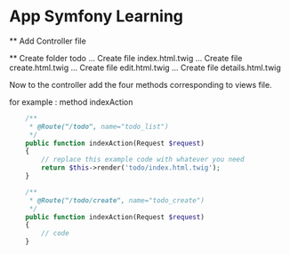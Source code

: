 App Symfony Learning
========================

** Add Controller file 

** Create folder todo
... Create file index.html.twig
... Create file create.html.twig
... Create file edit.html.twig
... Create file details.html.twig

Now to the controller add the four methods corresponding to views file.

for example : method indexAction

```php
    /**
     * @Route("/todo", name="todo_list")
     */
    public function indexAction(Request $request)
    {
        // replace this example code with whatever you need
        return $this->render('todo/index.html.twig');
    }
```

```php
    /**
     * @Route("/todo/create", name="todo_create")
     */
    public function indexAction(Request $request)
    {
        // code
    }
```




